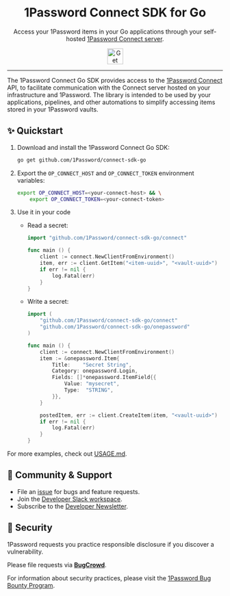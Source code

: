 <!-- Image sourced from https://blog.1password.com/introducing-secrets-automation/ -->
<img alt="" role="img" src="https://blog.1password.com/posts/2021/secrets-automation-launch/header.svg"/>

<div align="center">
  <h1>1Password Connect SDK for Go</h1>
  <p>Access your 1Password items in your Go applications through your self-hosted <a href="https://developer.1password.com/docs/connect">1Password Connect server</a>.</p>
  <a href="#-quickstart">
    <img alt="Get started" src="https://user-images.githubusercontent.com/45081667/226940040-16d3684b-60f4-4d95-adb2-5757a8f1bc15.png" height="37"/>
  </a>
</div>

---

The 1Password Connect Go SDK provides access to the [1Password Connect](https://developer.1password.com/docs/connect) API, to facilitate communication with the Connect server hosted on your infrastructure and 1Password. The library is intended to be used by your applications, pipelines, and other automations to simplify accessing items stored in your 1Password vaults.

## ✨ Quickstart

1. Download and install the 1Password Connect Go SDK:
   
   ```sh
   go get github.com/1Password/connect-sdk-go
   ```

2. Export the `OP_CONNECT_HOST` and `OP_CONNECT_TOKEN` environment variables:

   ```sh
   export OP_CONNECT_HOST=<your-connect-host> && \
       export OP_CONNECT_TOKEN=<your-connect-token>
   ```

3. Use it in your code
   - Read a secret:
   
     ```go
     import "github.com/1Password/connect-sdk-go/connect"

     func main () {
		 client := connect.NewClientFromEnvironment()
	 	 item, err := client.GetItem("<item-uuid>", "<vault-uuid>")
	 	 if err != nil {
			 log.Fatal(err)
		 }
	 }
	 ```

   - Write a secret:

     ```go
     import (
         "github.com/1Password/connect-sdk-go/connect"
	     "github.com/1Password/connect-sdk-go/onepassword"
     )

     func main () {
	     client := connect.NewClientFromEnvironment()
	     item := &onepassword.Item{
			 Title:    "Secret String",
			 Category: onepassword.Login,
			 Fields: []*onepassword.ItemField{{
				 Value: "mysecret",
				 Type:  "STRING",
			 }},
		 }

		 postedItem, err := client.CreateItem(item, "<vault-uuid>")
		 if err != nil {
			 log.Fatal(err)
		 }
	 }
	 ```

For more examples, check out [USAGE.md](USAGE.md). 

## 💙 Community & Support

- File an [issue](https://github.com/1Password/connect-sdk-go/issues) for bugs and feature requests.
- Join the [Developer Slack workspace](https://join.slack.com/t/1password-devs/shared_invite/zt-1halo11ps-6o9pEv96xZ3LtX_VE0fJQA).
- Subscribe to the [Developer Newsletter](https://1password.com/dev-subscribe/).

## 🔐 Security

1Password requests you practice responsible disclosure if you discover a vulnerability.

Please file requests via [**BugCrowd**](https://bugcrowd.com/agilebits).

For information about security practices, please visit the [1Password Bug Bounty Program](https://bugcrowd.com/agilebits).
